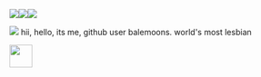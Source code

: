 <img src="https://chiprevvington.neocities.org/images/blinkiesCafe-RG.gif"><img src="https://chiprevvington.neocities.org/images/funhoard/wilardoblinkie3.gif"><img src="https://chiprevvington.neocities.org/images/funhoard/wilardoblinkie1.gif">

<img src="https://chiprevvington.neocities.org/images/favicon.gif"> hii, hello, its me, github user balemoons.
world's most lesbian


<img src="https://chiprevvington.neocities.org/images/mitypet.gif" height=40px>
<!--
i really liked it when github user balemoons said its balemooning time and balemooned all over the place?
-->
